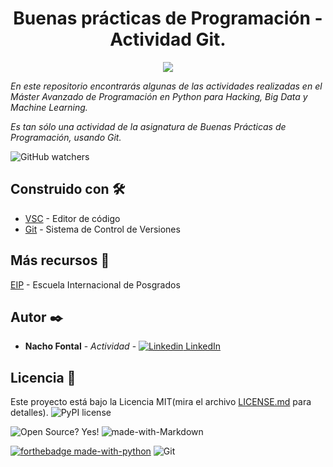 <h1 align="center"> Buenas prácticas de Programación - Actividad Git.</h1>
<p align="center"><img src="https://pbs.twimg.com/profile_images/1251061931059941377/x-8JLUff_400x400.jpg"/></p>

_En este repositorio encontrarás algunas de las actividades realizadas en el Máster Avanzado de Programación en Python para Hacking, Big Data y Machine Learning._

_Es tan sólo una actividad de la asignatura de Buenas Prácticas de Programación, usando Git._

![GitHub watchers](https://img.shields.io/github/watchers/iafp613/BPP?style=social)


## Construido con 🛠️

* [VSC](https://code.visualstudio.com/download) - Editor de código
* [Git](https://gitforwindows.org/) - Sistema de Control de Versiones


## Más recursos 📌

[EIP](https://eiposgrados.com/) - Escuela Internacional de Posgrados


## Autor ✒️

* **Nacho Fontal** - *Actividad* - [![Linkedin](https://i.stack.imgur.com/gVE0j.png) LinkedIn](https://www.linkedin.com/in/iafp/)


## Licencia 📄

Este proyecto está bajo la Licencia MIT(mira el archivo [LICENSE.md](https://github.com/iafp613/BPP/blob/main/LICENSE) para detalles).
![PyPI license](https://img.shields.io/pypi/l/ansicolortags.svg)


![Open Source? Yes!](https://badgen.net/badge/Open%20Source%20%3F/Yes%21/blue?icon=github)
![made-with-Markdown](https://img.shields.io/badge/Made%20with-Markdown-1f425f.svg)


[![forthebadge made-with-python](http://ForTheBadge.com/images/badges/made-with-python.svg)](https://www.python.org/)
![Git](https://img.shields.io/badge/Git-F05032?style=for-the-badge&logo=git&logoColor=white)